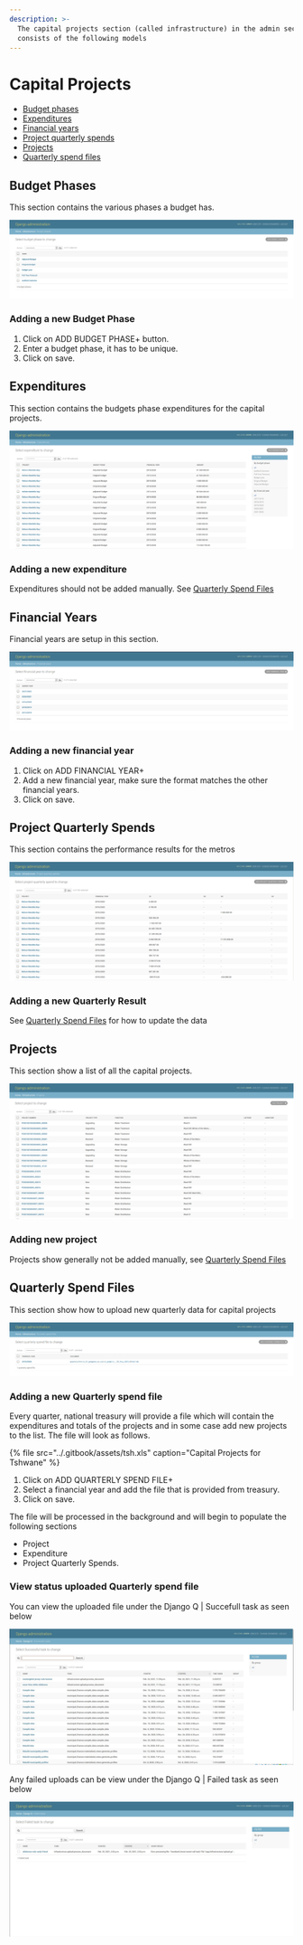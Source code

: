 ```yaml
---
description: >-
  The capital projects section (called infrastructure) in the admin section
  consists of the following models
---
```


# Capital Projects

* [Budget phases](https://openup.gitbook.io/municipal-money/admin-maintenance/capital-projects#budget-phases)
* [Expenditures](https://openup.gitbook.io/municipal-money/admin-maintenance/capital-projects#expenditures)
* [Financial years](https://openup.gitbook.io/municipal-money/admin-maintenance/capital-projects#financial-years)
* [Project quarterly spends](https://openup.gitbook.io/municipal-money/admin-maintenance/capital-projects#project-quarterly-spends)
* [Projects](https://openup.gitbook.io/municipal-money/admin-maintenance/capital-projects#projects)
* [Quarterly spend files](https://openup.gitbook.io/municipal-money/admin-maintenance/capital-projects#quarterly-spend-files)

## Budget Phases

This section contains the various phases a budget has.

![](../.gitbook/assets/budget_phases.png)

### Adding a new Budget Phase

1.  Click on ADD BUDGET PHASE+ button.
2. Enter a budget phase, it has to be unique.
3. Click on save.

## Expenditures

This section contains the budgets phase expenditures for the capital projects.

![](../.gitbook/assets/expenditure.png)

### Adding a new expenditure

Expenditures should not be added manually. See [Quarterly Spend Files](capital-projects.md#quarterly-spend-files)

## Financial Years

Financial years are setup in this section. 

![](../.gitbook/assets/financial_year.png)

### Adding a new financial year

1. Click on ADD FINANCIAL YEAR+
2. Add a new financial year, make sure the format matches the other financial years.
3. Click on save.



## Project Quarterly Spends

This section contains the performance results for the metros

![Performance Results for metros](../.gitbook/assets/performance.png)

### Adding a new Quarterly Result

See [Quarterly Spend Files](capital-projects.md#quarterly-spend-files) for how to update the data

## Projects

This section show a list of all the capital projects.

![](../.gitbook/assets/projects.png)

### Adding  new project

Projects show generally not be added manually, see [Quarterly Spend Files](capital-projects.md#quarterly-spend-files)

## Quarterly Spend Files

This section show how to upload new quarterly data for capital projects

![Quarterly spend section](../.gitbook/assets/spend_file.png)

### Adding a new Quarterly spend file

Every quarter, national treasury will provide a file which will contain the expenditures and totals of the projects and in some case add new projects to the list. The file will look as follows.

{% file src="../.gitbook/assets/tsh.xls" caption="Capital Projects for Tshwane" %}

1. Click on ADD QUARTERLY SPEND FILE+
2. Select a financial year and add the file that is provided from treasury.
3. Click on save.

The file will be processed in the background and will begin to populate the following sections

* Project
* Expenditure
* Project Quarterly Spends.

### View status uploaded Quarterly spend file

You can view the uploaded file under the Django Q \| Succefull task as seen below

![On successful upload ](../.gitbook/assets/successful-upload.jpg)

Any failed uploads can be view under the Django Q \| Failed task as seen below

![Failed file upload](../.gitbook/assets/failed-upload.jpg)



